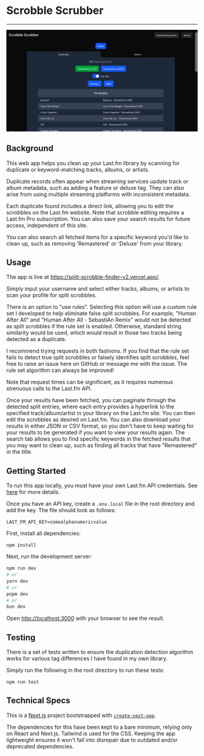 # Scrobble Scrubber

---

![image](img/screenshot.jpg)

## Background

This web app helps you clean up your Last.fm library by scanning for duplicate or keyword-matching tracks, albums, or artists.

Duplicate records often appear when streaming services update track or album metadata, such as adding a feature or deluxe tag. They can also arise from using multiple streaming platforms with inconsistent metadata.

Each duplicate found includes a direct link, allowing you to edit the scrobbles on the Last.fm website. Note that scrobble editing requires a Last.fm Pro subscription. You can also save your search results for future access, independent of this site.

You can also search all fetched items for a specific keyword you'd like to clean up, such as removing &apos;Remastered&apos; or &apos;Deluxe&apos; from your library.

## Usage

The app is live at https://split-scrobble-finder-v2.vercel.app/.

Simply input your username and select either tracks, albums, or artists to scan your profile for split scrobbles.

There is an option to "use rules". Selecting this option will use a custom rule set I developed to help eliminate false split scrobbles. For example, "Human After All" and "Human After All - SebastiAn Remix" would not be detected as split scrobbles if the rule set is enabled. Otherwise, standard string similarity would be used, which would result in those two tracks being detected as a duplicate.

I recommend trying requests in both fashions. If you find that the rule set fails to detect true split scrobbles or falsely identifies split scrobbles, feel free to raise an issue here on GitHub or message me with the issue. The rule set algorithm can always be improved!

Note that request times can be significant, as it requires numerous strenuous calls to the Last.fm API.

Once your results have been fetched, you can paginate through the detected split entries, where each entry provides a hyperlink to the specified track/album/artist in your library on the Last.fm site. You can then edit the scrobbles as desired on Last.fm. You can also download your results in either JSON or CSV format, so you don't have to keep waiting for your results to be generated if you want to view your results again. The search tab allows you to find specific keywords in the fetched results that you may want to clean up, such as finding all tracks that have "Remastered" in the title.

## Getting Started

To run this app locally, you must have your own Last.fm API credentials. See [here](https://www.last.fm/api/account/create) for more details.

Once you have an API key, create a `.env.local` file in the root directory and add the key. The file should look as follows:

```
LAST_FM_API_KEY=somealphanumericvalue
```

First, install all dependencies:

```
npm install
```

Next, run the development server:

```bash
npm run dev
# or
yarn dev
# or
pnpm dev
# or
bun dev
```

Open [http://localhost:3000](http://localhost:3000) with your browser to see the result.

## Testing

There is a set of tests written to ensure the duplication detection algorithm works for various tag differences I have found in my own library.

Simply run the following in the root directory to run these tests:

```
npm run test
```

## Technical Specs

This is a [Next.js](https://nextjs.org) project bootstrapped with [`create-next-app`](https://nextjs.org/docs/app/api-reference/cli/create-next-app).

The dependencies for this have been kept to a bare minimum, relying only on React and Next.js. Tailwind is used for the CSS. Keeping the app lightweight ensures it won't fall into disrepair due to outdated and/or deprecated dependencies.

